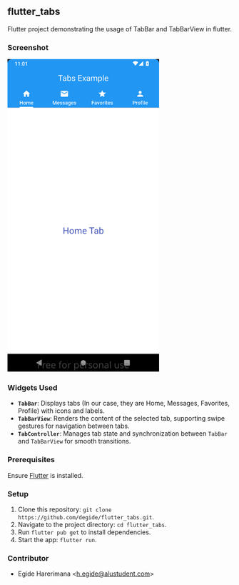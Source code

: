 ## flutter_tabs

Flutter project demonstrating the usage of TabBar and TabBarView in flutter.

### Screenshot

<img src="./screenshots/screenshot-2025-06-12_23.01.54.702.png" alt="App screenshot" style="height: 700px;">

### Widgets Used

- **`TabBar`**: Displays tabs (In our case, they are Home, Messages, Favorites, Profile) with icons and labels.
- **`TabBarView`**: Renders the content of the selected tab, supporting swipe gestures for navigation between tabs.
- **`TabController`**: Manages tab state and synchronization between `TabBar` and `TabBarView` for smooth transitions.

### Prerequisites

Ensure [Flutter](https://flutter.dev/docs/get-started/install) is installed.

### Setup

1. Clone this repository: `git clone https://github.com/degide/flutter_tabs.git`.
2. Navigate to the project directory: `cd flutter_tabs`.
3. Run `flutter pub get` to install dependencies.
4. Start the app: `flutter run`.

### Contributor

- Egide Harerimana \<h.egide@alustudent.com\>

